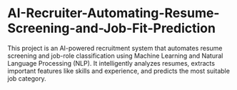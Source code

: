 # AI-Recruiter-Automating-Resume-Screening-and-Job-Fit-Prediction
This project is an AI-powered recruitment system that automates resume screening and job-role classification using Machine Learning and Natural Language Processing (NLP). It intelligently analyzes resumes, extracts important features like skills and experience, and predicts the most suitable job category.
